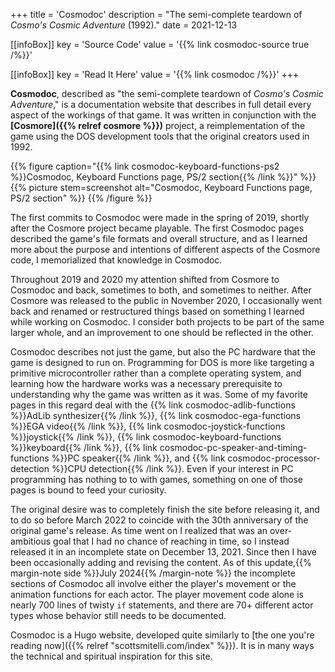+++
title = 'Cosmodoc'
description = "The semi-complete teardown of _Cosmo's Cosmic Adventure_ (1992)."
date = 2021-12-13

[[infoBox]]
key = 'Source Code'
value = '{{% link cosmodoc-source true /%}}'

[[infoBox]]
key = 'Read It Here'
value = '{{% link cosmodoc /%}}'
+++

**Cosmodoc**, described as "the semi-complete teardown of _Cosmo's Cosmic Adventure_," is a documentation website that describes in full detail every aspect of the workings of that game. It was written in conjunction with the **[Cosmore]({{% relref cosmore %}})** project, a reimplementation of the game using the DOS development tools that the original creators used in 1992.

{{% figure caption="{{% link cosmodoc-keyboard-functions-ps2 %}}Cosmodoc, Keyboard Functions page, PS/2 section{{% /link %}}" %}}
{{% picture stem=screenshot alt="Cosmodoc, Keyboard Functions page, PS/2 section" %}}
{{% /figure %}}

The first commits to Cosmodoc were made in the spring of 2019, shortly after the Cosmore project became playable. The first Cosmodoc pages described the game's file formats and overall structure, and as I learned more about the purpose and intentions of different aspects of the Cosmore code, I memorialized that knowledge in Cosmodoc.

Throughout 2019 and 2020 my attention shifted from Cosmore to Cosmodoc and back, sometimes to both, and sometimes to neither. After Cosmore was released to the public in November 2020, I occasionally went back and renamed or restructured things based on something I learned while working on Cosmodoc. I consider both projects to be part of the same larger whole, and an improvement to one should be reflected in the other.

Cosmodoc describes not just the game, but also the PC hardware that the game is designed to run on. Programming for DOS is more like targeting a primitive microcontroller rather than a complete operating system, and learning how the hardware works was a necessary prerequisite to understanding why the game was written as it was. Some of my favorite pages in this regard deal with the {{% link cosmodoc-adlib-functions %}}AdLib synthesizer{{% /link %}}, {{% link cosmodoc-ega-functions %}}EGA video{{% /link %}}, {{% link cosmodoc-joystick-functions %}}joystick{{% /link %}}, {{% link cosmodoc-keyboard-functions %}}keyboard{{% /link %}}, {{% link cosmodoc-pc-speaker-and-timing-functions %}}PC speaker{{% /link %}}, and {{% link cosmodoc-processor-detection %}}CPU detection{{% /link %}}. Even if your interest in PC programming has nothing to to with games, something on one of those pages is bound to feed your curiosity.

The original desire was to completely finish the site before releasing it, and to do so before March 2022 to coincide with the 30th anniversary of the original game's release. As time went on I realized that was an over-ambitious goal that I had no chance of reaching in time, so I instead released it in an incomplete state on December 13, 2021. Since then I have been occasionally adding and revising the content. As of this update,{{% margin-note side %}}July 2024{{% /margin-note %}} the incomplete sections of Cosmodoc all involve either the player's movement or the animation functions for each actor. The player movement code alone is nearly 700 lines of twisty `if` statements, and there are 70+ different actor types whose behavior still needs to be documented.

Cosmodoc is a Hugo website, developed quite similarly to [the one you're reading now]({{% relref "scottsmitelli.com/index" %}}). It is in many ways the technical and spiritual inspiration for this site.
